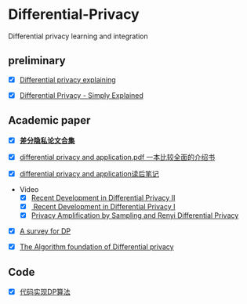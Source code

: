 # Differential-Privacy

Differential privacy learning and integration

## preliminary
- [x] [Differential privacy explaining](https://aircloak.com/explaining-differential-privacy/)
- [x] [Differential Privacy - Simply Explained](https://www.youtube.com/watch?v=gI0wk1CXlsQ) 


## Academic paper
- [x] [**差分隐私论文合集**](https://github.com/Billy1900/Differential-Privacy/blob/master/collection_of_papers.md)

- [x] [differential privacy and application.pdf 一本比较全面的介绍书](https://github.com/Billy1900/Differential-Privacy/blob/master/differential%20privacy%20and%20application.pdf)
- [x] [differential privacy and application读后笔记](https://github.com/Billy1900/Differential-Privacy/blob/master/differential%20privacy%20and%20its%20application.pdf)

- Video
  - [x] [Recent Development in Differential Privacy II](https://www.youtube.com/watch?v=3EpNKI2l-20)
  - [x] [ Recent Development in Differential Privacy I](https://www.youtube.com/watch?v=pWUgFHkfOO0)
  - [x] [Privacy Amplification by Sampling and Renyi Differential Privacy](https://www.youtube.com/watch?v=0MAvz0YK5E4)
 
- [x] [A survey for DP](https://github.com/Billy1900/Differential-Privacy/blob/master/Differentially%20Private%20Data%20Publishing%20and%20Analysis%20a%20Survey.pdf)

- [x] [The Algorithm foundation of Differential privacy](https://github.com/Billy1900/Differential-Privacy/blob/master/The%20Algorithmic%20Foundations%20of%20Differential%20Privacy.pdf)

## Code
- [x] [代码实现DP算法](https://zhuanlan.zhihu.com/p/67761743)
